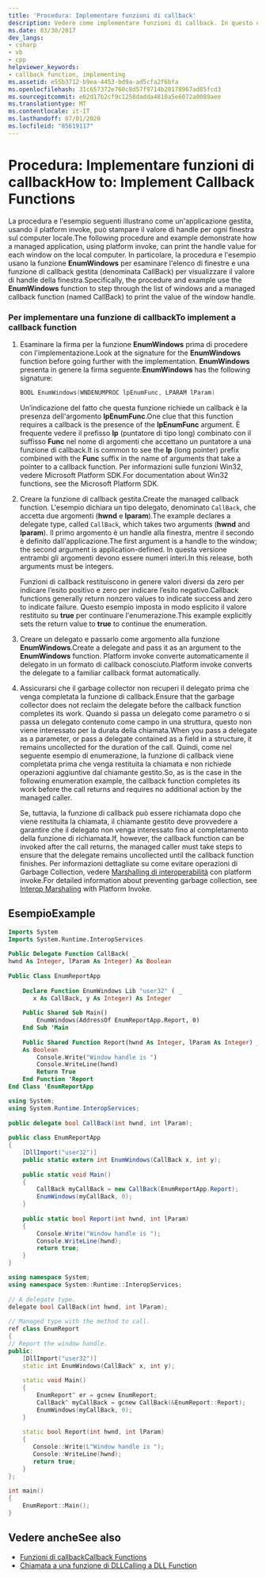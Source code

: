 ```yaml
---
title: 'Procedura: Implementare funzioni di callback'
description: Vedere come implementare funzioni di callback. In questo esempio, un'applicazione gestita, usando platform invoke, stampa il valore dell'handle per ogni finestra in un computer.
ms.date: 03/30/2017
dev_langs:
- csharp
- vb
- cpp
helpviewer_keywords:
- callback function, implementing
ms.assetid: e55b3712-b9ea-4453-bd9a-ad5cfa2f6bfa
ms.openlocfilehash: 31c657372e760c8d57f9714b20178967ad85fcd3
ms.sourcegitcommit: e02d17b2cf9c1258dadda4810a5e6072a0089aee
ms.translationtype: MT
ms.contentlocale: it-IT
ms.lasthandoff: 07/01/2020
ms.locfileid: "85619117"
---
```

# <a name="how-to-implement-callback-functions"></a><span data-ttu-id="8b7a7-104">Procedura: Implementare funzioni di callback</span><span class="sxs-lookup"><span data-stu-id="8b7a7-104">How to: Implement Callback Functions</span></span>
<span data-ttu-id="8b7a7-105">La procedura e l'esempio seguenti illustrano come un'applicazione gestita, usando il platform invoke, può stampare il valore di handle per ogni finestra sul computer locale.</span><span class="sxs-lookup"><span data-stu-id="8b7a7-105">The following procedure and example demonstrate how a managed application, using platform invoke, can print the handle value for each window on the local computer.</span></span> <span data-ttu-id="8b7a7-106">In particolare, la procedura e l'esempio usano la funzione **EnumWindows** per esaminare l'elenco di finestre e una funzione di callback gestita (denominata CallBack) per visualizzare il valore di handle della finestra.</span><span class="sxs-lookup"><span data-stu-id="8b7a7-106">Specifically, the procedure and example use the **EnumWindows** function to step through the list of windows and a managed callback function (named CallBack) to print the value of the window handle.</span></span>  
  
### <a name="to-implement-a-callback-function"></a><span data-ttu-id="8b7a7-107">Per implementare una funzione di callback</span><span class="sxs-lookup"><span data-stu-id="8b7a7-107">To implement a callback function</span></span>  
  
1. <span data-ttu-id="8b7a7-108">Esaminare la firma per la funzione **EnumWindows** prima di procedere con l'implementazione.</span><span class="sxs-lookup"><span data-stu-id="8b7a7-108">Look at the signature for the **EnumWindows** function before going further with the implementation.</span></span> <span data-ttu-id="8b7a7-109">**EnumWindows** presenta in genere la firma seguente:</span><span class="sxs-lookup"><span data-stu-id="8b7a7-109">**EnumWindows** has the following signature:</span></span>  
  
    ```cpp
    BOOL EnumWindows(WNDENUMPROC lpEnumFunc, LPARAM lParam)
    ```
  
     <span data-ttu-id="8b7a7-110">Un’indicazione del fatto che questa funzione richiede un callback è la presenza dell'argomento **lpEnumFunc**.</span><span class="sxs-lookup"><span data-stu-id="8b7a7-110">One clue that this function requires a callback is the presence of the **lpEnumFunc** argument.</span></span> <span data-ttu-id="8b7a7-111">È frequente vedere il prefisso **lp** (puntatore di tipo long) combinato con il suffisso **Func** nel nome di argomenti che accettano un puntatore a una funzione di callback.</span><span class="sxs-lookup"><span data-stu-id="8b7a7-111">It is common to see the **lp** (long pointer) prefix combined with the **Func** suffix in the name of arguments that take a pointer to a callback function.</span></span> <span data-ttu-id="8b7a7-112">Per informazioni sulle funzioni Win32, vedere Microsoft Platform SDK.</span><span class="sxs-lookup"><span data-stu-id="8b7a7-112">For documentation about Win32 functions, see the Microsoft Platform SDK.</span></span>  
  
2. <span data-ttu-id="8b7a7-113">Creare la funzione di callback gestita.</span><span class="sxs-lookup"><span data-stu-id="8b7a7-113">Create the managed callback function.</span></span> <span data-ttu-id="8b7a7-114">L'esempio dichiara un tipo delegato, denominato `CallBack`, che accetta due argomenti (**hwnd** e **lparam**).</span><span class="sxs-lookup"><span data-stu-id="8b7a7-114">The example declares a delegate type, called `CallBack`, which takes two arguments (**hwnd** and **lparam**).</span></span> <span data-ttu-id="8b7a7-115">Il primo argomento è un handle alla finestra, mentre il secondo è definito dall'applicazione.</span><span class="sxs-lookup"><span data-stu-id="8b7a7-115">The first argument is a handle to the window; the second argument is application-defined.</span></span> <span data-ttu-id="8b7a7-116">In questa versione entrambi gli argomenti devono essere numeri interi.</span><span class="sxs-lookup"><span data-stu-id="8b7a7-116">In this release, both arguments must be integers.</span></span>  
  
     <span data-ttu-id="8b7a7-117">Funzioni di callback restituiscono in genere valori diversi da zero per indicare l’esito positivo e zero per indicare l’esito negativo.</span><span class="sxs-lookup"><span data-stu-id="8b7a7-117">Callback functions generally return nonzero values to indicate success and zero to indicate failure.</span></span> <span data-ttu-id="8b7a7-118">Questo esempio imposta in modo esplicito il valore restituito su **true** per continuare l'enumerazione.</span><span class="sxs-lookup"><span data-stu-id="8b7a7-118">This example explicitly sets the return value to **true** to continue the enumeration.</span></span>  
  
3. <span data-ttu-id="8b7a7-119">Creare un delegato e passarlo come argomento alla funzione **EnumWindows**.</span><span class="sxs-lookup"><span data-stu-id="8b7a7-119">Create a delegate and pass it as an argument to the **EnumWindows** function.</span></span> <span data-ttu-id="8b7a7-120">Platform invoke converte automaticamente il delegato in un formato di callback conosciuto.</span><span class="sxs-lookup"><span data-stu-id="8b7a7-120">Platform invoke converts the delegate to a familiar callback format automatically.</span></span>  
  
4. <span data-ttu-id="8b7a7-121">Assicurarsi che il garbage collector non recuperi il delegato prima che venga completata la funzione di callback.</span><span class="sxs-lookup"><span data-stu-id="8b7a7-121">Ensure that the garbage collector does not reclaim the delegate before the callback function completes its work.</span></span> <span data-ttu-id="8b7a7-122">Quando si passa un delegato come parametro o si passa un delegato contenuto come campo in una struttura, questo non viene interessato per la durata della chiamata.</span><span class="sxs-lookup"><span data-stu-id="8b7a7-122">When you pass a delegate as a parameter, or pass a delegate contained as a field in a structure, it remains uncollected for the duration of the call.</span></span> <span data-ttu-id="8b7a7-123">Quindi, come nel seguente esempio di enumerazione, la funzione di callback viene completata prima che venga restituita la chiamata e non richiede operazioni aggiuntive dal chiamante gestito.</span><span class="sxs-lookup"><span data-stu-id="8b7a7-123">So, as is the case in the following enumeration example, the callback function completes its work before the call returns and requires no additional action by the managed caller.</span></span>  
  
     <span data-ttu-id="8b7a7-124">Se, tuttavia, la funzione di callback può essere richiamata dopo che viene restituita la chiamata, il chiamante gestito deve provvedere a garantire che il delegato non venga interessato fino al completamento della funzione di richiamata.</span><span class="sxs-lookup"><span data-stu-id="8b7a7-124">If, however, the callback function can be invoked after the call returns, the managed caller must take steps to ensure that the delegate remains uncollected until the callback function finishes.</span></span> <span data-ttu-id="8b7a7-125">Per informazioni dettagliate su come evitare operazioni di Garbage Collection, vedere [Marshalling di interoperabilità](interop-marshaling.md) con platform invoke.</span><span class="sxs-lookup"><span data-stu-id="8b7a7-125">For detailed information about preventing garbage collection, see [Interop Marshaling](interop-marshaling.md) with Platform Invoke.</span></span>  
  
## <a name="example"></a><span data-ttu-id="8b7a7-126">Esempio</span><span class="sxs-lookup"><span data-stu-id="8b7a7-126">Example</span></span>  
  
```vb  
Imports System  
Imports System.Runtime.InteropServices  
  
Public Delegate Function CallBack( _  
hwnd As Integer, lParam As Integer) As Boolean  
  
Public Class EnumReportApp  
  
    Declare Function EnumWindows Lib "user32" ( _  
       x As CallBack, y As Integer) As Integer  
  
    Public Shared Sub Main()  
        EnumWindows(AddressOf EnumReportApp.Report, 0)  
    End Sub 'Main  
  
    Public Shared Function Report(hwnd As Integer, lParam As Integer) _  
    As Boolean  
        Console.Write("Window handle is ")  
        Console.WriteLine(hwnd)  
        Return True  
    End Function 'Report  
End Class 'EnumReportApp  
```  
  
```csharp  
using System;  
using System.Runtime.InteropServices;  
  
public delegate bool CallBack(int hwnd, int lParam);  
  
public class EnumReportApp  
{  
    [DllImport("user32")]  
    public static extern int EnumWindows(CallBack x, int y);
  
    public static void Main()
    {  
        CallBack myCallBack = new CallBack(EnumReportApp.Report);  
        EnumWindows(myCallBack, 0);  
    }  
  
    public static bool Report(int hwnd, int lParam)  
    {
        Console.Write("Window handle is ");  
        Console.WriteLine(hwnd);  
        return true;  
    }  
}  
```  
  
```cpp  
using namespace System;  
using namespace System::Runtime::InteropServices;  
  
// A delegate type.  
delegate bool CallBack(int hwnd, int lParam);  
  
// Managed type with the method to call.  
ref class EnumReport  
{  
// Report the window handle.  
public:  
    [DllImport("user32")]  
    static int EnumWindows(CallBack^ x, int y);  
  
    static void Main()  
    {  
        EnumReport^ er = gcnew EnumReport;  
        CallBack^ myCallBack = gcnew CallBack(&EnumReport::Report);  
        EnumWindows(myCallBack, 0);  
    }  
  
    static bool Report(int hwnd, int lParam)  
    {  
       Console::Write(L"Window handle is ");  
       Console::WriteLine(hwnd);  
       return true;  
    }  
};  
  
int main()  
{  
    EnumReport::Main();  
}  
```  
  
## <a name="see-also"></a><span data-ttu-id="8b7a7-127">Vedere anche</span><span class="sxs-lookup"><span data-stu-id="8b7a7-127">See also</span></span>

- [<span data-ttu-id="8b7a7-128">Funzioni di callback</span><span class="sxs-lookup"><span data-stu-id="8b7a7-128">Callback Functions</span></span>](callback-functions.md)
- [<span data-ttu-id="8b7a7-129">Chiamata a una funzione di DLL</span><span class="sxs-lookup"><span data-stu-id="8b7a7-129">Calling a DLL Function</span></span>](calling-a-dll-function.md)

